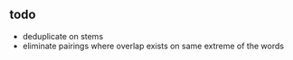 todo
-----
+ deduplicate on stems
+ eliminate pairings where overlap exists on same extreme of the words
